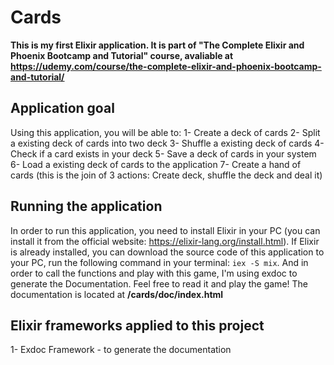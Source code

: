 # Cards

**This is my first Elixir application. It is part of "The Complete Elixir and Phoenix Bootcamp and Tutorial" course, avaliable at https://udemy.com/course/the-complete-elixir-and-phoenix-bootcamp-and-tutorial/**

## Application goal
Using this application, you will be able to:
  1- Create a deck of cards
  2- Split a existing deck of cards into two deck
  3- Shuffle a existing deck of cards
  4- Check if a card exists in your deck
  5- Save a deck of cards in your system
  6- Load a existing deck of cards to the application
  7- Create a hand of cards (this is the join of 3 actions: Create deck, shuffle the deck and deal it)
  
## Running the application
In order to run this application, you need to install Elixir in your PC (you can install it from the official website: https://elixir-lang.org/install.html).
If Elixir is already installed, you can download the source code of this application to your PC, run the following command in your terminal:
``iex -S mix``.
And in order to call the functions and play with this game, I'm using exdoc to generate the Documentation. Feel free to read it and play the game!
The documentation is located at **/cards/doc/index.html**

## Elixir frameworks applied to this project
  1- Exdoc Framework - to generate the documentation

